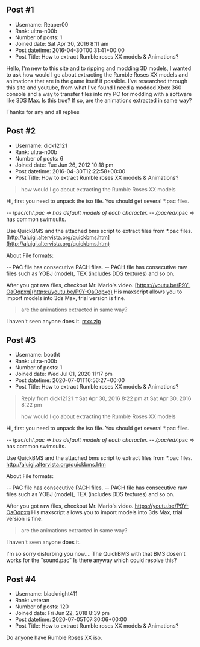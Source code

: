 ## Post #1
- Username: Reaper00
- Rank: ultra-n00b
- Number of posts: 1
- Joined date: Sat Apr 30, 2016 8:11 am
- Post datetime: 2016-04-30T00:31:41+00:00
- Post Title: How to extract Rumble roses XX models & Animations?

Hello, I'm new to this site and to ripping and modding 3D models, I wanted to ask how would I go about extracting the Rumble Roses XX models and animations that are in the game itself if possible. I've researched through this site and youtube, from what I've found I need a modded Xbox 360 console and a way to transfer files into my PC for modding with a software like 3DS Max. Is this true? If so, are the animations extracted in same way? 

Thanks for any and all replies
## Post #2
- Username: dick12121
- Rank: ultra-n00b
- Number of posts: 6
- Joined date: Tue Jun 26, 2012 10:18 pm
- Post datetime: 2016-04-30T12:22:58+00:00
- Post Title: How to extract Rumble roses XX models & Animations?

> how would I go about extracting the Rumble Roses XX models

Hi, first you need to unpack the iso file. You should get several *.pac files.

  -- /pac/ch/*.pac => has default models of each character.
  -- /pac/ed/*.pac => has common swimsuits.

Use QuickBMS and the attached bms script to extract files from *.pac files.
[http://aluigi.altervista.org/quickbms.htm](http://aluigi.altervista.org/quickbms.htm)

About File formats:

  -- PAC file has consecutive PACH files.
  -- PACH file has consecutive raw files such as YOBJ (model), TEX (includes DDS textures) and so on.

After you got raw files, checkout Mr. Mario's video. [https://youtu.be/P9Y-OaOqpxg](https://youtu.be/P9Y-OaOqpxg)
His maxscript allows you to import models into 3ds Max, trial version is fine.

> are the animations extracted in same way?

I haven't seen anyone does it.
[rrxx.zip](https://xentaxbackup.github.io/file/10857_rrxx.zip)
## Post #3
- Username: bootht
- Rank: ultra-n00b
- Number of posts: 1
- Joined date: Wed Jul 01, 2020 11:17 pm
- Post datetime: 2020-07-01T16:56:27+00:00
- Post Title: How to extract Rumble roses XX models & Animations?

> Reply from dick12121 ↑Sat Apr 30, 2016 8:22 pm at Sat Apr 30, 2016 8:22 pm
>
> 
> how would I go about extracting the Rumble Roses XX models

Hi, first you need to unpack the iso file. You should get several *.pac files.

  -- /pac/ch/*.pac => has default models of each character.
  -- /pac/ed/*.pac => has common swimsuits.

Use QuickBMS and the attached bms script to extract files from *.pac files.
http://aluigi.altervista.org/quickbms.htm

About File formats:

  -- PAC file has consecutive PACH files.
  -- PACH file has consecutive raw files such as YOBJ (model), TEX (includes DDS textures) and so on.

After you got raw files, checkout Mr. Mario's video. https://youtu.be/P9Y-OaOqpxg
His maxscript allows you to import models into 3ds Max, trial version is fine.

> are the animations extracted in same way?

I haven't seen anyone does it.

I'm so sorry disturbing you now....
The QuickBMS with that BMS dosen't works for the "sound.pac"
Is there anyway which could resolve this?
## Post #4
- Username: blacknight411
- Rank: veteran
- Number of posts: 120
- Joined date: Fri Jun 22, 2018 8:39 pm
- Post datetime: 2020-07-05T07:30:06+00:00
- Post Title: How to extract Rumble roses XX models & Animations?

Do anyone have Rumble Roses XX iso.

